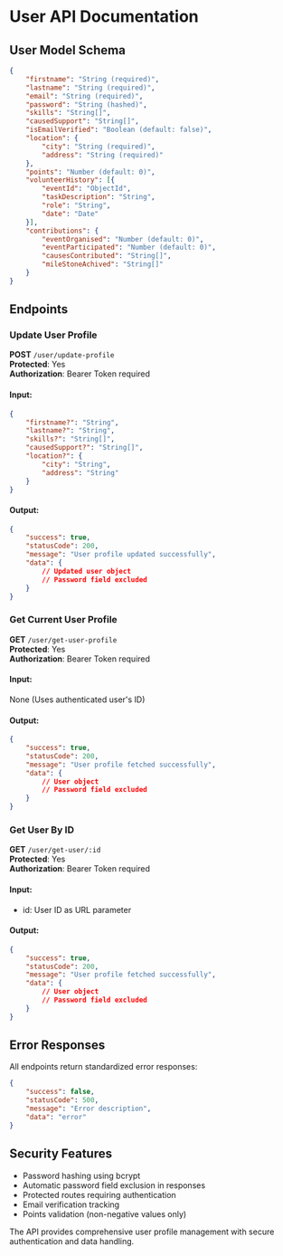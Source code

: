 # User API Documentation

## User Model Schema
```json
{
    "firstname": "String (required)",
    "lastname": "String (required)",
    "email": "String (required)",
    "password": "String (hashed)",
    "skills": "String[]",
    "causedSupport": "String[]",
    "isEmailVerified": "Boolean (default: false)",
    "location": {
        "city": "String (required)",
        "address": "String (required)"
    },
    "points": "Number (default: 0)",
    "volunteerHistory": [{
        "eventId": "ObjectId",
        "taskDescription": "String",
        "role": "String",
        "date": "Date"
    }],
    "contributions": {
        "eventOrganised": "Number (default: 0)",
        "eventParticipated": "Number (default: 0)",
        "causesContributed": "String[]",
        "mileStoneAchived": "String[]"
    }
}
```

## Endpoints

### Update User Profile
**POST** `/user/update-profile`  
**Protected**: Yes  
**Authorization**: Bearer Token required

#### Input:
```json
{
    "firstname?": "String",
    "lastname?": "String",
    "skills?": "String[]",
    "causedSupport?": "String[]",
    "location?": {
        "city": "String",
        "address": "String"
    }
}
```

#### Output:
```json
{
    "success": true,
    "statusCode": 200,
    "message": "User profile updated successfully",
    "data": {
        // Updated user object
        // Password field excluded
    }
}
```

### Get Current User Profile
**GET** `/user/get-user-profile`  
**Protected**: Yes  
**Authorization**: Bearer Token required

#### Input: 
None (Uses authenticated user's ID)

#### Output:
```json
{
    "success": true,
    "statusCode": 200,
    "message": "User profile fetched successfully",
    "data": {
        // User object
        // Password field excluded
    }
}
```

### Get User By ID
**GET** `/user/get-user/:id`  
**Protected**: Yes  
**Authorization**: Bearer Token required

#### Input:
- id: User ID as URL parameter

#### Output:
```json
{
    "success": true,
    "statusCode": 200,
    "message": "User profile fetched successfully",
    "data": {
        // User object
        // Password field excluded
    }
}
```

## Error Responses
All endpoints return standardized error responses:

```json
{
    "success": false,
    "statusCode": 500,
    "message": "Error description",
    "data": "error"
}
```

## Security Features
- Password hashing using bcrypt
- Automatic password field exclusion in responses
- Protected routes requiring authentication
- Email verification tracking
- Points validation (non-negative values only)

The API provides comprehensive user profile management with secure authentication and data handling.